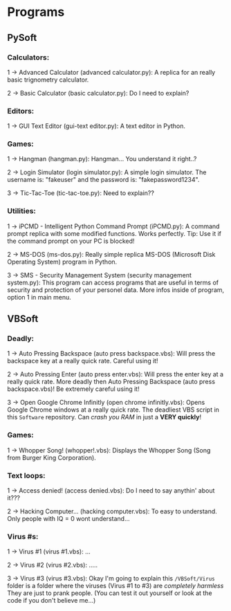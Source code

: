 # Programs

## PySoft
### Calculators:

1 -> Advanced Calculator (advanced calculator.py): A replica for an really basic trignometry calculator.

2 -> Basic Calculator (basic calculator.py): Do I need to explain?

### Editors:

1 -> GUI Text Editor (gui-text editor.py): A text editor in Python.

### Games:

1 -> Hangman (hangman.py): Hangman... You understand it right..?

2 -> Login Simulator (login simulator.py): A simple login simulator. The username is: "fakeuser" and the password is: "fakepassword1234".

3 -> Tic-Tac-Toe (tic-tac-toe.py): Need to explain??

### Utilities:

1 -> iPCMD - Intelligent Python Command Prompt (iPCMD.py): A command prompt replica with some modified functions. Works perfectly. Tip: Use it if the command prompt on your PC is blocked!

2 -> MS-DOS (ms-dos.py): Really simple replica MS-DOS (Microsoft Disk Operating System) program in Python.

3 -> SMS - Security Management System (security management system.py): This program can access programs that are useful in terms of security and protection of your personel data. More infos inside of program, option 1 in main menu.

## VBSoft
### Deadly:

1 -> Auto Pressing Backspace (auto press backspace.vbs): Will press the backspace key at a really quick rate. Careful using it!

2 -> Auto Pressing Enter (auto press enter.vbs): Will press the enter key at a really quick rate. More deadly then Auto Pressing Backspace (auto press backspace.vbs)! Be extremely careful using it!

3 -> Open Google Chrome Infinitly (open chrome infinitly.vbs): Opens Google Chrome windows at a really quick rate. The deadliest VBS script in this `Software` repository. Can *crash you RAM* in just a **VERY quickly**!

### Games:

1 -> Whopper Song! (whopper!.vbs): Displays the Whopper Song (Song from Burger King Corporation).

### Text loops:

1 -> Access denied! (access denied.vbs): Do I need to say anythin' about it???

2 -> Hacking Computer... (hacking computer.vbs): To easy to understand. Only people with IQ = 0 wont understand...

### Virus #s:

1 -> Virus #1 (virus #1.vbs): ...

2 -> Virus #2 (virus #2.vbs): .....

3 -> Virus #3 (virus #3.vbs): Okay I'm going to explain this `/VBSoft/Virus` folder is a folder where the viruses (Virus #1 to #3) are *completely harmless* They are just to prank people. (You can test it out yourself or look at the code if you don't believe me...)
